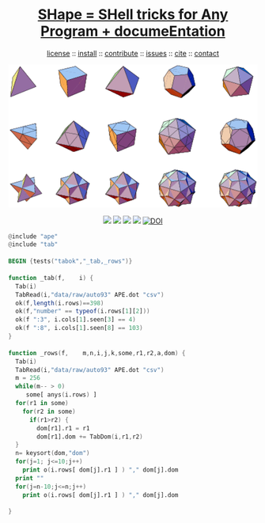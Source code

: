 <a name=top>
<h1 align=center>
   <a href="https://github.com/timm/shape/blob/master/README.md#top">
     SHape = SHell tricks  for Any Program + documeEntation
   </a>
</h1>
<p align=center>
   <a    href="https://github.com/timm/shape/blob/master/LICENSE.md#top">license</a>
   :: <a href="https://github.com/timm/shape/blob/master/INSTALL.md#top">install</a>
   :: <a href="https://github.com/timm/shape/blob/master/CONTRIBUTE.md#top">contribute</a>
   :: <a href="https://github.com/timm/shape/issues">issues</a>
   :: <a href="https://github.com/timm/shape/blob/master/CITATION.md#top">cite</a>
   :: <a href="https://github.com/timm/shape/blob/master/CONTACT.md#top">contact</a>
</p>
<p align=center>
   <img width=600 src="https://github.com/timm/misc/blob/master/odd/etc/img/solidgallery.gif">
</p>
<p align=center>
   <img src="https://img.shields.io/badge/language-gawk-orange">
   <img src="https://img.shields.io/badge/purpose-ai,se-blueviolet">
   <img src="https://img.shields.io/badge/platform-mac,*nux-informational">
   <a href="https://travis-ci.org/github/timm/shape"> <img src="https://travis-ci.org/timm/shape.svg?branch=master"></a>
   <a href="https://doi.org/10.5281/zenodo.3887420"><img src="https://zenodo.org/badge/DOI/10.5281/zenodo.3887420.svg" alt="DOI"></a>
</p>

```awk
@include "ape"
@include "tab"

BEGIN {tests("tabok","_tab,_rows")} 

function _tab(f,    i) {
  Tab(i)
  TabRead(i,"data/raw/auto93" APE.dot "csv") 
  ok(f,length(i.rows)==398)
  ok(f,"number" == typeof(i.rows[1][2]))
  ok(f ":3", i.cols[1].seen[3] == 4)
  ok(f ":8", i.cols[1].seen[8] == 103)
}

function _rows(f,    m,n,i,j,k,some,r1,r2,a,dom) {
  Tab(i)
  TabRead(i,"data/raw/auto93" APE.dot "csv") 
  m = 256
  while(m-- > 0)
     some[ anys(i.rows) ]
  for(r1 in some)
    for(r2 in some)
      if(r1>r2) {
        dom[r1].r1 = r1 
        dom[r1].dom += TabDom(i,r1,r2)
  }
  n= keysort(dom,"dom")
  for(j=1; j<=10;j++)
    print o(i.rows[ dom[j].r1 ] ) "," dom[j].dom
  print ""
  for(j=n-10;j<=n;j++)
    print o(i.rows[ dom[j].r1 ] ) "," dom[j].dom

}
```
